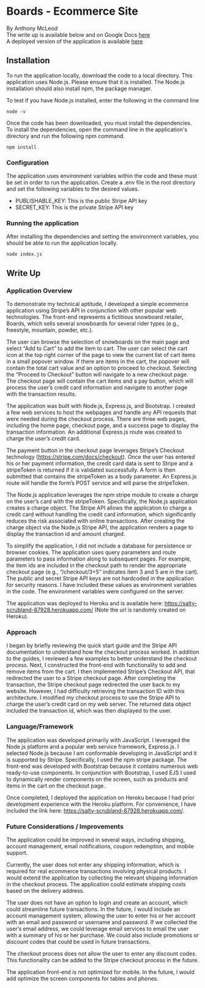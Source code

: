 # Boards - Ecommerce Site

By Anthony McLeod
<br>
The write up is available below and on Google Docs [here](https://docs.google.com/document/d/16Mlt-OLT3XrscHIK0R0QOyE719k6n8JWnm5Jvy-DY5Q/edit?usp=sharing)
<br>
A deployed version of the application is available [here](https://salty-scrubland-87928.herokuapp.com/)

## Installation

To run the application locally, download the code to a local directory. This application uses Node.js. Please ensure that it is installed. The Node.js installation should also install npm, the package manager.

To test if you have Node.js installed, enter the following in the command line

```
node -v
```

Once the code has been downloaded, you must install the dependencies. To install the dependencies, open the command line in the application's directory and run the following npm command.

```
npm install
```

### Configuration

The application uses environment variables within the code and these must be set in order to run the application. Create a .env file in the root directory and set the following variables to the desired values.

* PUBLISHABLE_KEY: This is the public Stripe API key
* SECRET_KEY: This is the private Stripe API key

### Running  the application

After installing the dependencies and setting the environment variables, you should be able to run the application locally.

```
node index.js
```

## Write Up
### Application Overview
To demonstrate my technical aptitude, I developed a simple ecommerce application using Stripe’s API in conjunction with other popular web technologies. The front-end represents a fictitious snowboard retailer, Boards, which sells several snowboards for several rider types (e.g., freestyle, mountain, powder, etc.).

The user can browse the selection of snowboards on the main page and select “Add to Cart” to add the item to cart. The user can select the cart icon at the top right corner of the page to view the current list of cart items in a small popover window. If there are items in the cart, the popover will contain the total cart value and an option to proceed to checkout. Selecting the “Proceed to Checkout” button will navigate to a new checkout page. The checkout page will contain the cart items and a pay button, which will process the user’s credit card information and navigate to another page with the transaction results.

The application was built with Node.js, Express.js, and Bootstrap. I created a few web services to host the webpages and handle any API requests that were needed during the checkout process. There are three web pages, including the home page, checkout page, and a success page to display the transaction information. An additional Express.js route was created to charge the user’s credit card.

The payment button in the checkout page leverages Stripe’s Checkout technology (https://stripe.com/docs/checkout). Once the user has entered his or her payment information, the credit card data is sent to Stripe and a stripeToken is returned if it is validated successfully. A form is then submitted that contains the stripeToken as a body parameter. An Express.js route will handle the form’s POST service and will parse the stripeToken.

The Node.js application leverages the npm stripe module to create a charge on the user’s card with the stripeToken. Specifically, the Node.js application creates a charge object. The Stripe API allows the application to charge a credit card without handling the credit card information, which significantly reduces the risk associated with online transactions. After creating the charge object via the Node.js Stripe API, the application renders a page to display the transaction id and amount charged.

To simplify the application, I did not include a database for persistence or browser cookies. The application uses query parameters and route parameters to pass information along to subsequent pages. For example, the item ids are included in the checkout path to render the appropriate checkout page (e.g., “/checkout/3+5” indicates item 3 and 5 are in the cart).
The public and secret Stripe API keys are not hardcoded in the application for security reasons. I have included these values as environment variables in the code. The environment variables were configured on the server.

The application was deployed to Heroku and is available here: https://salty-scrubland-87928.herokuapp.com/ (Note the url is randomly created on Heroku).
 
### Approach
I began by briefly reviewing the quick start guide and the Stripe API documentation to understand how the checkout process worked. In addition to the guides, I reviewed a few examples to better understand the checkout process.
Next, I constructed the front-end with functionality to add and remove items from the cart. I then implemented Stripe’s Checkout API, that redirected the user to a Stripe checkout page. After completing the transaction, the Stripe checkout page redirected the user back to my website. However, I had difficulty retrieving the transaction ID with this architecture. I modified my checkout process to use the Stripe API to charge the user’s credit card on my web server. The returned data object included the transaction id, which was then displayed to the user.

### Language/Framework
The application was developed primarily with JavaScript. I leveraged the Node.js platform and a popular web service framework, Express.js. I selected Node.js because I am conformable developing in JavaScript and it is supported by Stripe. Specifically, I used the npm stripe package. The front-end was developed with Bootstrap because it contains numerous web ready-to-use components. In conjunction with Bootstrap, I used EJS I used to dynamically render components on the screen, such as products and items in the cart on the checkout page.

Once completed, I deployed the application on Heroku because I had prior development experience with the Heroku platform. For convenience, I have included the link here: https://salty-scrubland-87928.herokuapp.com/.

### Future Considerations / Improvements
The application could be improved in several ways, including shipping, account management, email notifications, coupon redemption, and mobile support.

Currently, the user does not enter any shipping information, which is required for real ecommerce transactions involving physical products. I would extend the application by collecting the relevant shipping information in the checkout process. The application could estimate shipping costs based on the delivery address.

The user does not have an option to login and create an account, which could streamline future transactions. In the future, I would include an account management system, allowing the user to enter his or her account with an email and password or username and password.
If we collected the user’s email address, we could leverage email services to email the user with a summary of his or her purchase. We could also include promotions or discount codes that could be used in future transactions.

The checkout process does not allow the user to enter any discount codes. This functionality can be added to the Stripe checkout process in the future.

The application front-end is not optimized for mobile. In the future, I would add optimize the screen components for tables and phones.

